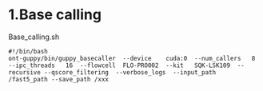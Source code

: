 # 1.Base calling

Base_calling.sh
```
#!/bin/bash
ont-guppy/bin/guppy_basecaller	--device	cuda:0	--num_callers	8	--ipc_threads	16	--flowcell	FLO-PRO002	--kit	SQK-LSK109	--recursive	--qscore_filtering	--verbose_logs	--input_path	/fast5_path	--save_path	/xxx

```
